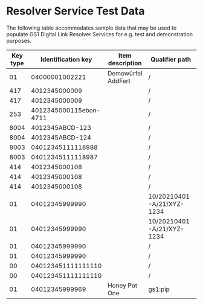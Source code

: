 # Resolver Service Test Data

The following table accommodates sample data that may be used to populate GS1 Digital Link Resolver Services for e.g. test and demonstration purposes.

|Key type|Identification key|Item description|Qualifier path|Link type|Language|Context|Mime type|Link title|Target URL|
|--------|------------------|----------------|--------------|---------|--------|-------|---------|----------|----------|
|01|04000001002221|Demowürfel AddFert|/|gs1:pip|de|DE|text/html|GTIN Manager Produktseite|https://www.gtin-manager.de/produkte/gln-4000001000005-gs1-germany-gmbh/gtin-4000001002221-demow%C3%BCrfel-addfert|
|417|4012345000009| |/| |de|DE|text/html| |https://ralphtro.github.io/fictitiousOne/parties/4012345000009/de/company.html|
|417|4012345000009| |/| |en|GB|text/html| |https://ralphtro.github.io/fictitiousOne/parties/4012345000009/en/company.html|
|253|4012345000115ebon-4711| |/| |en|GB|text/html| |https://ralphtro.github.io/fictitiousOne/documents/4012345000115ebon-4711/en/ebon.html|
|8004|4012345ABCD-123| |/| |en|GB|text/html| |https://ralphtro.github.io/fictitiousOne/assets/4012345ABCD-123/en/traceability.html|
|8004|4012345ABCD-124| |/| |en|GB|text/html| |https://ralphtro.github.io/fictitiousOne/assets/4012345ABCD-124/en/traceability.html|
|8003|04012345111118988| |/| |en|GB|text/html| |https://ralphtro.github.io/fictitiousOne/assets/04012345111118988/en/pip.html|
|8003|04012345111118987| |/| |en|GB|text/html| |https://ralphtro.github.io/fictitiousOne/assets/04012345111118987/en/pip.html|
|414|4012345000108| |/| |de|DE|text/html| |https://ralphtro.github.io/fictitiousOne/locations/4012345000108/de/locationInfo.html|
|414|4012345000108| |/| |en|GB|text/html| |https://ralphtro.github.io/fictitiousOne/locations/4012345000108/en/locationInfo.html|
|414|4012345000108| |/| |en|GB|application/ld+json| |https://github.com/RalphTro/fictitiousOne/blob/main/locations/4012345000108/openingHours.jsonld|
|01|04012345999990| |10/20210401-A/21/XYZ-1234| |de|DE|text/html| |https://ralphtro.github.io/fictitiousOne/products/04012345999990/20210401-A/XYZ-1234/de/pip.html|
|01|04012345999990| |10/20210401-A/21/XYZ-1234| |en|GB|text/html| |https://ralphtro.github.io/fictitiousOne/products/04012345999990/20210401-A/XYZ-1234/en/pip.html|
|01|04012345999990| |/| |en|GB|text/html| |https://ralphtro.github.io/fictitiousOne/products/04012345999990/en/certification.html|
|01|04012345999990| |/| |en|GB|text/html| |https://ralphtro.github.io/fictitiousOne/products/04012345999990/en/userManual.html|
|00|040123451111111110| |/| |de|DE|text/html| |https://ralphtro.github.io/fictitiousOne/shipments/040123451111111110/de/tracking.html|
|00|040123451111111110| |/| |en|GB|text/html| |https://ralphtro.github.io/fictitiousOne/shipments/040123451111111110/en/tracking.html|
|01|04012345999969|Honey Pot One|gs1:pip|en|GB|text/html|Product Information Page|https://ralphtro.github.io/fictitiousOne/products/04012345999969/en/pip.html|
